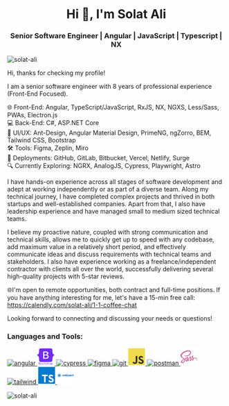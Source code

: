<h1 align="center">Hi 👋, I'm Solat Ali</h1>
<h3 align="center">Senior Software Engineer | Angular | JavaScript | Typescript | NX </h3>

<p align="left"> <img src="https://komarev.com/ghpvc/?username=solat-ali&label=Profile%20views&color=0e75b6&style=flat" alt="solat-ali" /> </p>

Hi, thanks for checking my profile! <br/> 

I am a senior software engineer with 8 years of professional experience (Front-End Focused). 

🌐 Front-End: Angular, TypeScript/JavaScript, RxJS, NX, NGXS, Less/Sass, PWAs, Electron.js <br/> 
💻 Back-End: C#, ASP.NET Core <br/> 
🎨 UI/UX: Ant-Design, Angular Material Design, PrimeNG, ngZorro, BEM, Tailwind CSS, Bootstrap <br/> 
🛠️ Tools: Figma, Zeplin, Miro <br/>
🚀 Deployments: GitHub, GitLab, Bitbucket, Vercel, Netlify, Surge <br/>
🔍 Currently Exploring: NGRX, AnalogJS, Cypress, Playwright, Astro <br/>

I have hands-on experience across all stages of software development and adept at working independently or as part of a diverse team. Along my technical journey, I have completed complex projects and thrived in both startups and well-established companies. Apart from that, I also have leadership experience and have managed small to medium sized technical teams.  <br/>

I believe my proactive nature, coupled with strong communication and technical skills, allows me to quickly get up to speed with any codebase, add maximum value in a relatively short period, and effectively communicate ideas and discuss requirements with technical teams and stakeholders. I also have experience working as a freelance/independent contractor with clients all over the world, successfully delivering several high-quality projects with 5-star reviews. <br/>

🌐I'm open to remote opportunities, both contract and full-time positions. If you have anything interesting for me, let's have a 15-min free call:  <br/>
https://calendly.com/solat-ali/1-1-coffee-chat <br/>

Looking forward to connecting and discussing your needs or questions! <br/>

<h3 align="left">Languages and Tools:</h3>
<p align="left"> <a href="https://angular.io" target="_blank" rel="noreferrer"> <img src="https://angular.io/assets/images/logos/angular/angular.svg" alt="angular" width="40" height="40"/> </a> <a href="https://getbootstrap.com" target="_blank" rel="noreferrer"> <img src="https://raw.githubusercontent.com/devicons/devicon/master/icons/bootstrap/bootstrap-plain-wordmark.svg" alt="bootstrap" width="40" height="40"/> </a> <a href="https://www.cypress.io" target="_blank" rel="noreferrer"> <img src="https://raw.githubusercontent.com/simple-icons/simple-icons/6e46ec1fc23b60c8fd0d2f2ff46db82e16dbd75f/icons/cypress.svg" alt="cypress" width="40" height="40"/> </a> <a href="https://www.figma.com/" target="_blank" rel="noreferrer"> <img src="https://www.vectorlogo.zone/logos/figma/figma-icon.svg" alt="figma" width="40" height="40"/> </a> <a href="https://git-scm.com/" target="_blank" rel="noreferrer"> <img src="https://www.vectorlogo.zone/logos/git-scm/git-scm-icon.svg" alt="git" width="40" height="40"/> </a> <a href="https://developer.mozilla.org/en-US/docs/Web/JavaScript" target="_blank" rel="noreferrer"> <img src="https://raw.githubusercontent.com/devicons/devicon/master/icons/javascript/javascript-original.svg" alt="javascript" width="40" height="40"/> </a> <a href="https://postman.com" target="_blank" rel="noreferrer"> <img src="https://www.vectorlogo.zone/logos/getpostman/getpostman-icon.svg" alt="postman" width="40" height="40"/> </a> <a href="https://sass-lang.com" target="_blank" rel="noreferrer"> <img src="https://raw.githubusercontent.com/devicons/devicon/master/icons/sass/sass-original.svg" alt="sass" width="40" height="40"/> </a> <a href="https://tailwindcss.com/" target="_blank" rel="noreferrer"> <img src="https://www.vectorlogo.zone/logos/tailwindcss/tailwindcss-icon.svg" alt="tailwind" width="40" height="40"/> </a> <a href="https://www.typescriptlang.org/" target="_blank" rel="noreferrer"> <img src="https://raw.githubusercontent.com/devicons/devicon/master/icons/typescript/typescript-original.svg" alt="typescript" width="40" height="40"/> </a> <a href="https://webpack.js.org" target="_blank" rel="noreferrer"> <img src="https://raw.githubusercontent.com/devicons/devicon/d00d0969292a6569d45b06d3f350f463a0107b0d/icons/webpack/webpack-original-wordmark.svg" alt="webpack" width="40" height="40"/> </a> </p>

<p><img align="center" src="https://github-readme-streak-stats.herokuapp.com/?user=solat-ali&" alt="solat-ali" /></p>
